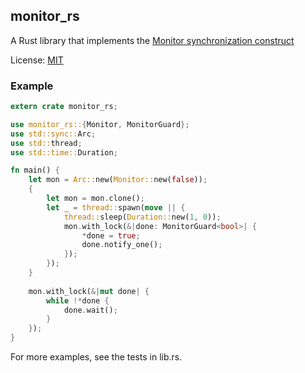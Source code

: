 ## monitor_rs
A Rust library that implements the [Monitor synchronization construct](https://en.wikipedia.org/wiki/Monitor_%28synchronization%29)

License: [MIT](https://github.com/kirillkh/monitor_rs/blob/master/legal/mit.md)

### Example
```rust
extern crate monitor_rs;

use monitor_rs::{Monitor, MonitorGuard};
use std::sync::Arc;
use std::thread;
use std::time::Duration;

fn main() {
    let mon = Arc::new(Monitor::new(false));
    {
        let mon = mon.clone();
        let _ = thread::spawn(move || {
            thread::sleep(Duration::new(1, 0));
            mon.with_lock(&|done: MonitorGuard<bool>| {
                *done = true;
                done.notify_one();
            });
        });
    }
    
    mon.with_lock(&|mut done| {
        while !*done {
            done.wait();
        }
    });
}
```

For more examples, see the tests in lib.rs.
